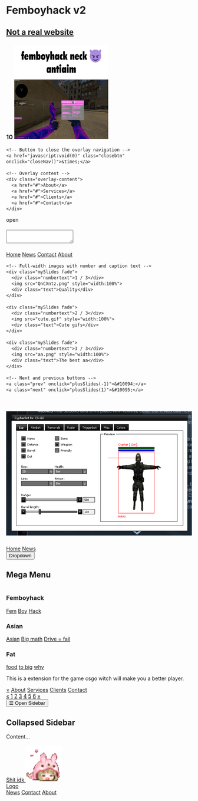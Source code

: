 <!DOCTYPE html>
<html>
<head>
    <link rel="stylesheet" href="fancy.css">
    <link rel="stylesheet" href="https://cdnjs.cloudflare.com/ajax/libs/font-awesome/4.7.0/css/font-awesome.min.css">
    <title>Femboyhack.cc</title>
    <link rel="icon" type="image/x-icon" href="/images/favicon.gif">
</head>
<body>

<h1>Femboyhack v2</h1>
<h2>
    <a href="http://www.femboyhack.com/">Not a real website</a>
</h2>

<!-- The social media icon bar -->
<div class="icon-bar">
    <a href="#" class="facebook"><i class="fa fa-facebook"></i></a>
    <a href="#" class="twitter"><i class="fa fa-twitter"></i></a>
    <a href="http://google.com/" class="google"><i class="fa fa-google"></i></a>
    <a href="#" class="linkedin"><i class="fa fa-linkedin"></i></a>
    <a href="https://www.youtube.com/@cossegosse298" class="youtube"><i class="fa fa-youtube"></i></a>
  </div>

<h3>
    <time dat="10:10">
        <span class="date">10</span>
    </time>
    <img src="aa.png" alt="very epic image" height="255" width="255">
</h3>
<!-- The overlay -->
<div id="myNav" class="overlay">

    <!-- Button to close the overlay navigation -->
    <a href="javascript:void(0)" class="closebtn" onclick="closeNav()">&times;</a>
  
    <!-- Overlay content -->
    <div class="overlay-content">
      <a href="#">About</a>
      <a href="#">Services</a>
      <a href="#">Clients</a>
      <a href="#">Contact</a>
    </div>
  
  </div>
  
  <!-- Use any element to open/show the overlay navigation menu -->
  <span onclick="openNav()">open</span>
<h4>
    <textarea
        name="code" cols="omg whites">
    </textarea>
</h4>

<div class="pill-nav">
    <a class="active" href="#home">Home</a>
    <a href="#news">News</a>
    <a href="#contact">Contact</a>
    <a href="#about">About</a>
  </div>

  <!-- Slideshow container -->
<div class="slideshow-container">

    <!-- Full-width images with number and caption text -->
    <div class="mySlides fade">
      <div class="numbertext">1 / 3</div>
      <img src="QnCXntz.png" style="width:100%">
      <div class="text">Quality</div>
    </div>
  
    <div class="mySlides fade">
      <div class="numbertext">2 / 3</div>
      <img src="cute.gif" style="width:100%">
      <div class="text">Cute gifs</div>
    </div>
  
    <div class="mySlides fade">
      <div class="numbertext">3 / 3</div>
      <img src="aa.png" style="width:100%">
      <div class="text">The best aa</div>
    </div>
  
    <!-- Next and previous buttons -->
    <a class="prev" onclick="plusSlides(-1)">&#10094;</a>
    <a class="next" onclick="plusSlides(1)">&#10095;</a>
  </div>
  <br>
  
  <!-- The dots/circles -->
  <div style="text-align:center">
    <span class="dot" onclick="currentSlide(1)"></span>
    <span class="dot" onclick="currentSlide(2)"></span>
    <span class="dot" onclick="currentSlide(3)"></span>
  </div>

  <script>
    let slideIndex = 0;
    showSlides();
    
    function showSlides() {
      let i;
      let slides = document.getElementsByClassName("mySlides");
      for (i = 0; i < slides.length; i++) {
        slides[i].style.display = "none";
      }
      slideIndex++;
      if (slideIndex > slides.length) {slideIndex = 1}
      slides[slideIndex-1].style.display = "block";
      setTimeout(showSlides, 2000); // Change image every 2 seconds
    }
    </script>

<h5>
    <img src="QnCXntz.png" alt="why is this here">
</h5>
<div class="navbar">
    <a href="#home">Home</a>
    <a href="#news">News</a>
    <div class="dropdown">
      <button class="dropbtn">Dropdown
        <i class="fa fa-caret-down"></i>
      </button>
      <div class="dropdown-content">
        <div class="header">
          <h2>Mega Menu</h2>
        </div>
        <div class="row">
          <div class="column">
            <h3>Femboyhack</h3>
            <a href="#">Fem</a>
            <a href="#">Boy</a>
            <a href="#">Hack</a>
          </div>
          <div class="column">
            <h3>Asian</h3>
            <a href="#">Asian</a>
            <a href="#">Big math</a>
            <a href="#">Drive = fail</a>
          </div>
          <div class="column">
            <h3>Fat</h3>
            <a href="#">food</a>
            <a href="#">to big</a>
            <a href="#">why</a>
          </div>
        </div>
      </div>
    </div>
  </div>
<p>This is a extension for the game csgo witch will make you a better player.</p>
<div id="mySidebar" class="sidebar">
    <a href="javascript:void(0)" class="closebtn" onclick="closeNav()">&times;</a>
    <a href="#">About</a>
    <a href="#">Services</a>
    <a href="#">Clients</a>
    <a href="#">Contact</a>
  </div>

  <div class="pagination">
    <a href="#">&laquo;</a>
    <a href="#">1</a>
    <a class="active" href="#">2</a>
    <a href="#">3</a>
    <a href="#">4</a>
    <a href="#">5</a>
    <a href="#">6</a>
    <a href="#">&raquo;</a>
  </div>

  <div id="main">
    <button class="openbtn" onclick="openNav()">&#9776; Open Sidebar</button>
    <h2>Collapsed Sidebar</h2>
    <p>Content...</p>
  </div>
<a href="https://cdn.discordapp.com/attachments/856319696894558248/911715715604697188/unknown.png">Shit idk </a>
<img src="cute.gif" alt="cute image" height="100" width="100">
<style>
    body
    {
        background-image: url('paradox-femboy.gif');
    }
</style>
<!-- Top Navigation Menu -->
<div class="topnav">
    <a href="#home" class="active">Logo</a>
    <!-- Navigation links (hidden by default) -->
    <div id="myLinks">
      <a href="#Femboy">News</a>
      <a href="#Asian">Contact</a>
      <a href="#Fat">About</a>
    </div>
    <!-- "Hamburger menu" / "Bar icon" to toggle the navigation links -->
    <a href="javascript:void(0);" class="icon" onclick="myFunction()">
      <i class="fa fa-bars"></i>
    </a>
  </div>

</body>
</html>
